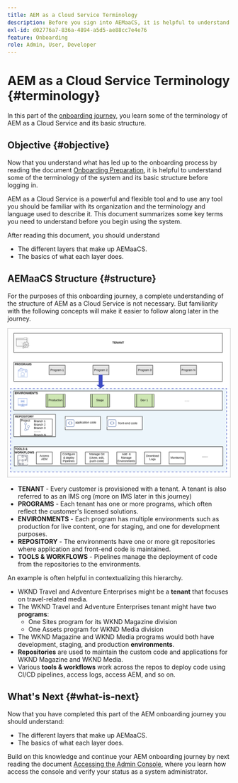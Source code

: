```yaml
---
title: AEM as a Cloud Service Terminology
description: Before you sign into AEMaaCS, it is helpful to understand some of the terminology of the system and its basic structure.
exl-id: d02776a7-836a-4894-a5d5-ae88cc7e4e76
feature: Onboarding
role: Admin, User, Developer
---
```

# AEM as a Cloud Service Terminology {#terminology}

In this part of the [onboarding journey](overview.md), you learn some of the terminology of AEM as a Cloud Service and its basic structure.

## Objective {#objective}

Now that you understand what has led up to the onboarding process by reading the document [Onboarding Preparation](preparation.md), it is helpful to understand some of the terminology of the system and its basic structure before logging in.

AEM as a Cloud Service is a powerful and flexible tool and to use any tool you should be familiar with its organization and the terminology and language used to describe it. This document summarizes some key terms you need to understand before you begin using the system.

After reading this document, you should understand

* The different layers that make up AEMaaCS.
* The basics of what each layer does.

## AEMaaCS Structure {#structure}

For the purposes of this onboarding journey, a complete understanding of the structure of AEM as a Cloud Service is not necessary. But familiarity with the following concepts will make it easier to follow along later in the journey.

![Cloud Manager structure](/help/journey-sites/quick-site/assets/cloud-manager-structure.png)

* **TENANT** - Every customer is provisioned with a tenant. A tenant is also referred to as an IMS org (more on IMS later in this journey)
* **PROGRAMS** - Each tenant has one or more programs, which often reflect the customer's licensed solutions.
* **ENVIRONMENTS** - Each program has multiple environments such as production for live content, one for staging, and one for development purposes.
* **REPOSITORY** - The environments have one or more git repositories where application and front-end code is maintained.
* **TOOLS &amp; WORKFLOWS** - Pipelines manage the deployment of code from the repositories to the environments.

An example is often helpful in contextualizing this hierarchy.

* WKND Travel and Adventure Enterprises might be a **tenant** that focuses on travel-related media.
* The WKND Travel and Adventure Enterprises tenant might have two **programs**: 
  * One Sites program for its WKND Magazine division
  * One Assets program for WKND Media division
* The WKND Magazine and WKND Media programs would both have development, staging, and production **environments**.
* **Repositories** are used to maintain the custom code and applications for WKND Magazine and WKND Media.
* Various **tools &amp; workflows** work across the repos to deploy code using CI/CD pipelines, access logs, access AEM, and so on.

## What's Next {#what-is-next}

Now that you have completed this part of the AEM onboarding journey you should understand:

* The different layers that make up AEMaaCS.
* The basics of what each layer does.

Build on this knowledge and continue your AEM onboarding journey by next reading the document [Accessing the Admin Console](admin-console.md), where you learn how access the console and verify your status as a system administrator.
